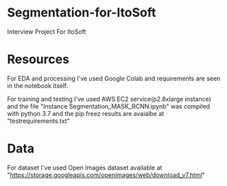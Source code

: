 # Segmentation-for-ItoSoft
Interview Project For ItoSoft

# Resources 

For EDA and processing I've used Google Colab and requirements are seen in the notebook itself.

For training and testing I've used AWS EC2 service(p2.8xlarge instance) and the file "Instance Segmentation_MASK_RCNN.ipynb" was compiled with python 3.7 and the pip freez results are avaialbe at "testrequirements.txt"

# Data

For dataset I've used Open Images dataset available at "https://storage.googleapis.com/openimages/web/download_v7.html"
